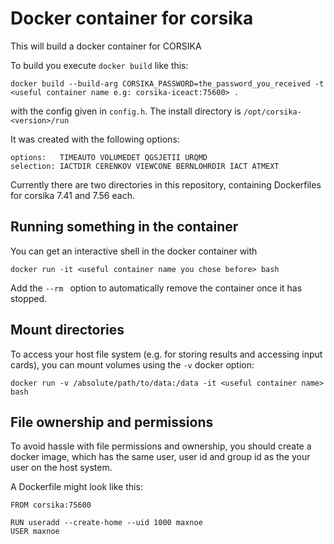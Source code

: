 # Docker container for corsika


This will build a docker container for CORSIKA


To build you  execute `docker build` like this:

```
docker build --build-arg CORSIKA_PASSWORD=the_password_you_received -t <useful container name e.g: corsika-iceact:75600> .
```

with the config given in `config.h`. The install directory is `/opt/corsika-<version>/run`

It was created with the following options:
```
options:   TIMEAUTO VOLUMEDET QGSJETII URQMD 
selection: IACTDIR CERENKOV VIEWCONE BERNLOHRDIR IACT ATMEXT
```

Currently there are two directories in this repository, containing Dockerfiles for corsika 7.41 and 7.56 each.

## Running something in the container

You can get an interactive shell in the docker container with

```
docker run -it <useful container name you chose before> bash
```
Add the `--rm ` option to automatically remove the container once it has stopped.

## Mount directories

To access your host file system (e.g. for storing results and accessing input cards), you can mount volumes using the `-v` docker option:

```
docker run -v /absolute/path/to/data:/data -it <useful container name> bash
```

## File ownership and permissions

To avoid hassle with file permissions and ownership, you should create a docker image,
which has the same user, user id and group id as the your user on the host system.

A Dockerfile might look like this:

```{Dockerfile}
FROM corsika:75600

RUN useradd --create-home --uid 1000 maxnoe
USER maxnoe
```
